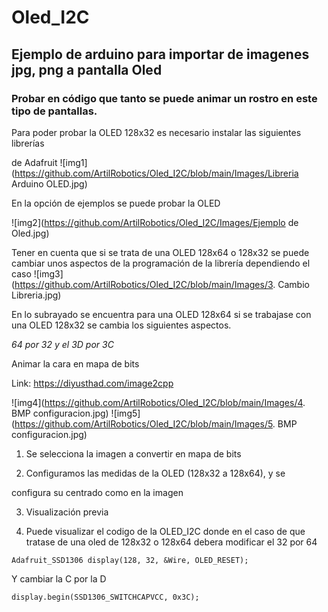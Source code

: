 # Oled_I2C
## Ejemplo de arduino para importar de imagenes jpg, png a pantalla Oled
### Probar en código que tanto se puede animar un rostro en este tipo de pantallas.

Para poder probar la OLED 128x32 es necesario instalar las siguientes librerías

de Adafruit
 ![img1](https://github.com/ArtilRobotics/Oled_I2C/blob/main/Images/Libreria Arduino OLED.jpg)

En la opción de ejemplos se puede probar la OLED
 
 ![img2](https://github.com/ArtilRobotics/Oled_I2C/Images/Ejemplo de Oled.jpg)
 
Tener en cuenta que si se trata de una OLED 128x64 o 128x32 se puede cambiar unos aspectos de la programación de la librería dependiendo el caso
![img3](https://github.com/ArtilRobotics/Oled_I2C/blob/main/Images/3. Cambio Libreria.jpg)

En lo subrayado se encuentra para una OLED 128x64 si se trabajase con una OLED 128x32 se cambia los siguientes aspectos.

*64 por 32 y el 3D por 3C*

Animar la cara en mapa de bits

Link: https://diyusthad.com/image2cpp
 
![img4](https://github.com/ArtilRobotics/Oled_I2C/blob/main/Images/4. BMP configuracion.jpg)
![img5](https://github.com/ArtilRobotics/Oled_I2C/blob/main/Images/5. BMP configuracion.jpg)

1. Se selecciona la imagen a convertir en mapa de bits

2. Configuramos las medidas de la OLED (128x32 a 128x64), y se

configura su centrado como en la imagen

3. Visualización previa

4. Puede visualizar el codigo de la OLED_I2C donde en el caso de que tratase de una oled de 128x32 o 128x64 debera modificar el 32 por 64

``` 
Adafruit_SSD1306 display(128, 32, &Wire, OLED_RESET);
``` 
Y cambiar la C por la D
``` 
display.begin(SSD1306_SWITCHCAPVCC, 0x3C);
``` 
